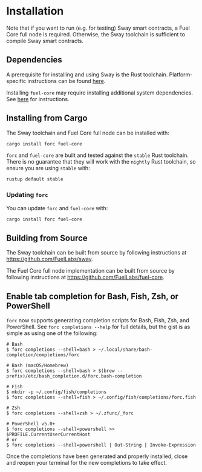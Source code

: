 # Installation

Note that if you want to run (e.g. for testing) Sway smart contracts, a Fuel Core full node is required. Otherwise, the Sway toolchain is sufficient to compile Sway smart contracts.

## Dependencies

A prerequisite for installing and using Sway is the Rust toolchain. Platform-specific instructions can be found [here](https://www.rust-lang.org/tools/install).

Installing `fuel-core` may require installing additional system dependencies. See [here](https://github.com/FuelLabs/fuel-core#building) for instructions.

## Installing from Cargo

The Sway toolchain and Fuel Core full node can be installed with:

```sh
cargo install forc fuel-core
```

`forc` and `fuel-core` are built and tested against the `stable` Rust toolchain. There is no guarantee that they will work with the `nightly` Rust toolchain, so ensure you are using `stable` with:

```sh
rustup default stable
```

### Updating `forc`

You can update `forc` and `fuel-core` with:

```sh
cargo install forc fuel-core
```

## Building from Source

The Sway toolchain can be built from source by following instructions at <https://github.com/FuelLabs/sway>.

The Fuel Core full node implementation can be built from source by following instructions at <https://github.com/FuelLabs/fuel-core>.

## Enable tab completion for Bash, Fish, Zsh, or PowerShell

`forc` now supports generating completion scripts for Bash, Fish, Zsh, and PowerShell. See `forc completions --help` for full details, but the gist is as simple as using one of the following:

```
# Bash
$ forc completions --shell=bash > ~/.local/share/bash-completion/completions/forc

# Bash (macOS/Homebrew)
$ forc completions --shell=bash > $(brew --prefix)/etc/bash_completion.d/forc.bash-completion

# Fish
$ mkdir -p ~/.config/fish/completions
$ forc completions --shell=fish > ~/.config/fish/completions/forc.fish

# Zsh
$ forc completions --shell=zsh > ~/.zfunc/_forc

# PowerShell v5.0+
$ forc completions --shell=powershell >> $PROFILE.CurrentUserCurrentHost
# or
$ forc completions --shell=powershell | Out-String | Invoke-Expression
```

Once the completions have been generated and properly installed, close and reopen your terminal for the new completions to take effect.

